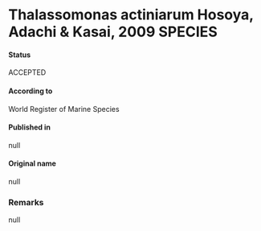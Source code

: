 Thalassomonas actiniarum Hosoya, Adachi & Kasai, 2009 SPECIES
=======

#### Status
ACCEPTED

#### According to
World Register of Marine Species

#### Published in
null

#### Original name
null

### Remarks
null